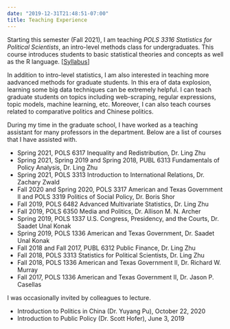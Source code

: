 ```yaml
---
date: "2019-12-31T21:48:51-07:00"
title: Teaching Experience
---
```


Starting this semester (Fall 2021), I am teaching _POLS 3316 Statistics for Political Scientists_, an intro-level methods class for undergraduates. This course introduces students to basic statistical theories and concepts as well as the R language. [[Syllabus](/POLS3316Syllabus.pdf)]

In addition to intro-level statistics, I am also interested in teaching more aadvanced methods for graduate students. In this era of data explosion, learning some big data techniques can be extremely helpful. I can teach graduate students on topics including web-scraping, regular expressions, topic models, machine learning, etc. Moreover, I can also teach courses related to comparative politics and Chinese politics.

During my time in the graduate school, I have worked as a teaching assistant for many professors in the department. Below are a list of courses that I have assisted with.

* Spring 2021, POLS 6317 Inequality and Redistribution, Dr. Ling Zhu
* Spring 2021, Spring 2019 and Spring 2018, PUBL 6313 Fundamentals of Policy Analysis, Dr. Ling Zhu
* Spring 2021, POLS 3313 Introduction to International Relations, Dr. Zachary Zwald
* Fall 2020 and Spring 2020, POLS 3317 American and Texas Government II and POLS 3319 Politics of Social Policy, Dr. Boris Shor
* Fall 2019, POLS 6482 Advanced Multivariate Statistics, Dr. Ling Zhu
* Fall 2019, POLS 6350 Media and Politics, Dr. Allison M. N. Archer
* Spring 2019, POLS 1337 U.S. Congress, Presidency, and the Courts, Dr. Saadet Unal Konak
* Spring 2019, POLS 1336 American and Texas Government, Dr. Saadet Unal Konak
* Fall 2018 and Fall 2017, PUBL 6312 Public Finance, Dr. Ling Zhu
* Fall 2018, POLS 3313 Statistics for Political Scientists, Dr. Ling Zhu
* Fall 2018, POLS 1336 American and Texas Government II, Dr. Richard W. Murray
* Fall 2017, POLS 1336 American and Texas Government II, Dr. Jason P. Casellas

I was occasionally invited by colleagues to lecture.

* Introduction to Politics in China (Dr. Yuyang Pu), October 22, 2020
* Introduction to Public Policy (Dr. Scott Hofer), June 3, 2019

